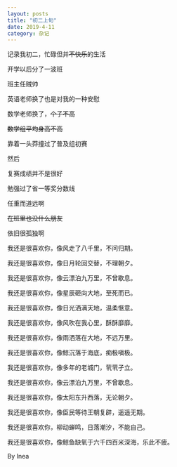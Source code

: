 ```yaml
---
layout: posts
title: "初二上旬"
date: 2019-4-11
category: 杂记
---
```

记录我初二，忙碌但并~~不快乐~~的生活

开学以后分了一波班

班主任贼帅

英语老师换了也是对我的一种安慰

数学老师换了，~~个子不高~~

~~数学组平均身高不高~~

靠着一头莽撞过了普及组初赛

然后

复赛成绩并不是很好

勉强过了省一等奖分数线

任重而道远啊

~~在班里也没什么朋友~~

依旧很孤独啊

我还是很喜欢你，像风走了八千里，不问归期。

我还是很喜欢你，像日月轮回交替，不理朝夕。

我还是很喜欢你，像云漂泊九万里，不曾歇息。

我还是很喜欢你，像星辰砸向大地，至死而已。

我还是很喜欢你，像日光洒满天地，温柔惬意。

我还是很喜欢你，像风吹在我心里，酥酥靡靡。

我还是很喜欢你，像雨洒落在大地，不远万里。

我还是很喜欢你，像鲸沉落于海底，痴极嗔极。

我还是很喜欢你，像多年的老城门，茕茕孑立。

我还是很喜欢你，像云漂泊九万里，不曾歇息。

我还是很喜欢你，像太阳东升西落，无论朝夕。

我还是很喜欢你，像臣民等待王朝复辟，遥遥无期。

我还是很喜欢你，柳动蝉鸣，日落潮汐，不能自己。

我还是很喜欢你，像鲸鱼缺氧于六千四百米深海，乐此不疲。

By Inea
